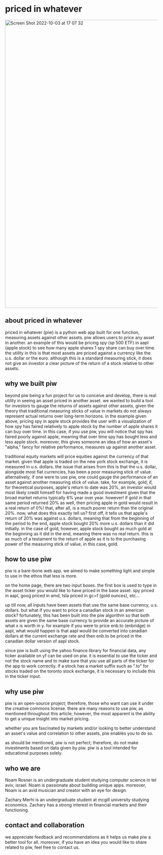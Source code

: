 # priced in whatever #



<img width="950" alt="Screen Shot 2022-10-03 at 17 07 32" src="https://user-images.githubusercontent.com/95490556/193598178-60366faa-56bd-4266-b415-fd5b7915662a.png">




## about priced in whatever ##
priced in whatever (piw) is a python web app built for one function, measuring assets against other assets. piw allows users to price any asset in another. an example of this would be pricing spy (sp 500 ETF) in aapl (apple stock) to see how many apple shares 1 spy share can buy over time. the utility in this is that most assets are priced against a currency like the u.s. dollar or the euro. although this is a standard measuring stick, it does not give an investor a clear picture of the return of a stock relative to other assets. 

## why we built piw ##
beyond piw being a fun project for us to conceive and develop, there is real utility in seeing an asset priced in another asset. we wanted to build a tool for investors to gauge the returns of assets against other assets, given the theory that traditional measuring sticks of value in markets do not always represent actual returns over long-term horizons. in the example given above, pricing spy in apple stock provides the user with a visualization of how spy has faired relatively to apple stock by the number of apple shares it can buy over time. in this case, if you use piw, you will notice that spy has faired poorly against apple, meaning that over time spy has bought less and less apple stock. moreover, this gives someone an idea of how an asset's "alpha," fancy for relative performance, measures up against another asset. 

traditional equity markets will price equities against the currency of that market. given that apple is traded on the new york stock exchange, it is measured in u.s. dollars. the issue that arises from this is that the u.s. dollar, alongside most fiat currencies, has been a poor measuring stick of value. alternatively, if one were to use piw, one could gauge the performance of an asset against another measuring stick of value. take, for example, gold; if, for theoretical purposes, apple's return to date was 20%, an investor would most likely credit himself for having made a good investment given that the broad market returns typically 6% year over year. however! if gold in that same period returned 20% as well, then pricing apple in gold would result in a real return of 0%! that, after all, is a much poorer return than the original 20%. now, what does this exactly tell us? first off, it tells us that apple's return of 20% was against u.s. dollars, meaning that from the beginning of the period to the end, apple stock bought 20% more u.s. dollars than it did initially. in the case of gold, however, apple stock bought as much gold at the beginning as it did in the end, meaning there was no real return. this is as much of a testament to the return of apple as it is to the purchasing power of the measuring stick of value, in this case, gold. 

## how to use piw ##
piw is a bare-bone web app. we aimed to make something light and simple to use in the ethos that less is more. 

on the home page, there are two input boxes. the first box is used to type in the asset ticker you would like to have priced in the base asset. spy priced in aapl, goog priced in amd, tsla priced in gc=f (gold ounces), etc...

up till now, all inputs have been assets that use the same base currency, u.s. dollars. but what if you want to price a canadian stock in an american stock? fortunately, this has been built into the piw algorithm so that both assets are given the same base currency to provide an accurate picture of what x is worth in y. for example if you were to price enb.to (enbridge) in aapl, what would happen is that aapl would be converted into canadian dollars at the current exchange rate and then enb.to be priced in the canadian dollar version of aapl stock. 

since piw is built using the yahoo finance library for financial data, any ticker available on yf can be used on piw. it is essential to use the ticker and not the stock name and to make sure that you use all parts of the ticker for the app to work correctly. if a stock has a market suffix such as ".to" for stocks traded on the toronto stock exchange, it is necessary to include this in the ticker input.

## why use piw ##
piw is an open-source project; therefore, those who want can use it under the creative commons license. there are many reasons to use piw, as mentioned throughout this article; however, the most apparent is the ability to get a unique insight into market pricing. 

whether you are fascinated by markets and/or looking to better understand an asset's value and correlation to other assets, piw enables you to do so.

as should be mentioned, piw is not perfect; therefore, do not make investments based on data given by piw. piw is a tool intended for educational purposes solely. 

## who we are ##
Noam Rosner is an undergraduate student studying computer science in tel aviv, israel. Noam is passionate about building unique apps. moreover, Noam is an avid musician and creator with an eye for design.

Zachary Merhi is an undergraduate student at mcgill university studying economics. Zachary has a strong interest in financial markets and their functioning. 

## contact and collaboration ##
we appreciate feedback and recommendations as it helps us make piw a better tool for all. moreover, if you have an idea you would like to share related to piw, feel free to contact us.
